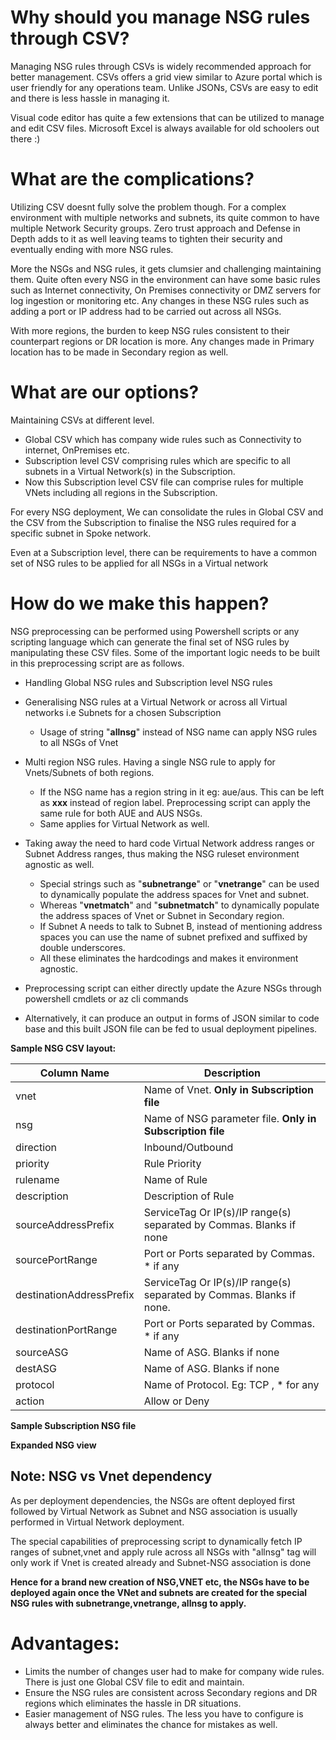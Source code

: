 # Why should you manage NSG rules through CSV? 

Managing NSG rules through CSVs is widely recommended approach for better management. CSVs offers a grid view similar to Azure portal which is user friendly for any operations team. Unlike JSONs, CSVs are easy to edit and there is less hassle in managing it. 

Visual code editor has quite a few extensions that can be utilized to manage and edit CSV files. Microsoft Excel is always available for old schoolers out there :)

# What are the complications?

Utilizing CSV doesnt fully solve the problem though. For a complex environment with multiple networks and subnets, its quite common to have multiple Network Security groups. Zero trust approach and Defense in Depth adds to it as well leaving teams to tighten their security and eventually ending with more NSG rules. 

More the NSGs and NSG rules, it gets clumsier and challenging maintaining them. Quite often every NSG in the environment can have some basic rules such as Internet connectivity, On Premises connectivity or DMZ servers for log ingestion or monitoring etc. Any changes in these NSG rules such as adding a port or IP address had to be carried out across all NSGs. 

With more regions, the burden to keep NSG rules consistent to their counterpart regions or DR location is more. Any changes made in Primary location has to be made in Secondary region as well. 

# What are our options?

Maintaining CSVs at different level. 
- Global CSV which has company wide rules such as Connectivity to internet, OnPremises etc.
- Subscription level CSV comprising rules which are specific to all subnets in a Virtual Network(s) in the Subscription. 
- Now this Subscription level CSV file can comprise rules for multiple VNets including all regions in the Subscription. 

For every NSG deployment, We can consolidate the rules in Global CSV and the CSV from the Subscription to finalise the NSG rules required for a specific subnet in Spoke network. 

Even at a Subscription level, there can be requirements to have a common set of NSG rules to be applied for all NSGs in a Virtual network 

# How do we make this happen?

NSG preprocessing can be performed using Powershell scripts or any scripting language which can generate the final set of NSG rules by manipulating these CSV files. Some of the important logic needs to be built in this preprocessing script are as follows. 

- Handling Global NSG rules and Subscription level NSG rules 

- Generalising NSG rules at a Virtual Network or across all Virtual networks i.e Subnets for a chosen Subscription 
  - Usage of string "**allnsg**" instead of NSG name can apply NSG rules to all NSGs of Vnet
- Multi region NSG rules. Having a single NSG rule to apply for Vnets/Subnets of both regions.
  - If the NSG name has a region string in it eg: aue/aus. This can be left as **xxx** instead of region label. Preprocessing script can apply the same rule for both AUE and AUS NSGs. 
  - Same applies for Virtual Network as well. 
- Taking away the need to hard code Virtual Network address ranges or Subnet Address ranges, thus making the NSG ruleset environment agnostic as well.
  - Special strings such as "**subnetrange**" or "**vnetrange**" can be used to dynamically populate the address spaces for Vnet and subnet. 
  - Whereas "**vnetmatch**" and "**subnetmatch**" to dynamically populate the address spaces of Vnet or Subnet in Secondary region. 
  - If Subnet A needs to talk to Subnet B, instead of mentioning address spaces you can use the name of subnet prefixed and suffixed by double underscores. 
  - All these eliminates the hardcodings and makes it environment agnostic. 
- Preprocessing script can either directly update the Azure NSGs through powershell cmdlets or az cli commands 
- Alternatively, it can produce an output in forms of JSON similar to code base and this built JSON file can be fed to usual deployment pipelines. 

**Sample NSG CSV layout:**

|Column Name|Description|
|--|--|
|vnet                       | Name of Vnet. **Only in Subscription file** |
|nsg                        | Name of NSG parameter file. **Only in Subscription file**  |
|direction                  | Inbound/Outbound |
|priority                   | Rule Priority |
|rulename                   | Name of Rule |
|description                | Description of Rule |
|sourceAddressPrefix        | ServiceTag Or IP(s)/IP range(s) separated by Commas. Blanks if none |
|sourcePortRange            | Port or Ports separated by Commas. * if any |
|destinationAddressPrefix   | ServiceTag Or IP(s)/IP range(s) separated by Commas. Blanks if none.|
|destinationPortRange       | Port or Ports separated by Commas. * if any |
|sourceASG                  | Name of ASG. Blanks if none |
|destASG                    | Name of ASG. Blanks if none |
|protocol                   | Name of Protocol. Eg: TCP , * for any  |
|action                     | Allow or Deny |

**Sample Subscription NSG file**


**Expanded NSG view**


## **Note: NSG vs Vnet dependency**
 
As per deployment dependencies, the NSGs are oftent deployed first followed by Virtual Network as Subnet and NSG association is usually performed in Virtual Network deployment.
 
The special capabilities of preprocessing script to dynamically fetch IP ranges of subnet,vnet and apply rule across all NSGs with "allnsg" tag will only work if Vnet is created already and Subnet-NSG association is done
 
**Hence for a brand new creation of NSG,VNET etc, the NSGs have to be deployed again once the VNet and subnets are created for the special NSG rules with subnetrange,vnetrange, allnsg to apply.**

# Advantages:
- Limits the number of changes user had to make for company wide rules. There is just one Global CSV file to edit and maintain.  
- Ensure the NSG rules are consistent across Secondary regions and DR regions which eliminates the hassle in DR situations. 
- Easier management of NSG rules. The less you have to configure is always better and eliminates the chance for mistakes as well.



